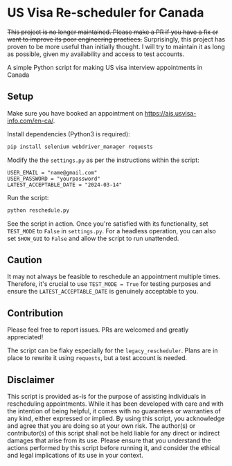 # US Visa Re-scheduler for Canada

~~This project is no longer maintained. Please make a PR if you have a fix or want to improve its poor engineering practices.~~
Surprisingly, this project has proven to be more useful than initially thought. I will try to maintain it as long as possible, given my availability and access to test accounts.

A simple Python script for making US visa interview appointments in Canada

## Setup

Make sure you have booked an appointment on https://ais.usvisa-info.com/en-ca/.

Install dependencies (Python3 is required):
```sh
pip install selenium webdriver_manager requests
```

Modify the the `settings.py` as per the instructions within the script:

```python3
USER_EMAIL = "name@gmail.com"
USER_PASSWORD = "yourpassword"
LATEST_ACCEPTABLE_DATE = "2024-03-14"
```

Run the script:

```sh
python reschedule.py
```

See the script in action. Once you're satisfied with its functionality, set `TEST_MODE` to `False` in `settings.py`. For a headless operation, you can also set `SHOW_GUI` to `False` and allow the script to run unattended.

## Caution

It may not always be feasible to reschedule an appointment multiple times. Therefore, it's crucial to use `TEST_MODE = True` for testing purposes and ensure the `LATEST_ACCEPTABLE_DATE` is genuinely acceptable to you.

## Contribution

Please feel free to report issues. PRs are welcomed and greatly appreciated!

The script can be flaky especially for the `legacy_rescheduler`.  Plans are in place to rewrite it using `requests`, but a test account is needed.

## Disclaimer

This script is provided as-is for the purpose of assisting individuals in rescheduling appointments. While it has been developed with care and with the intention of being helpful, it comes with no guarantees or warranties of any kind, either expressed or implied. By using this script, you acknowledge and agree that you are doing so at your own risk. The author(s) or contributor(s) of this script shall not be held liable for any direct or indirect damages that arise from its use. Please ensure that you understand the actions performed by this script before running it, and consider the ethical and legal implications of its use in your context.
